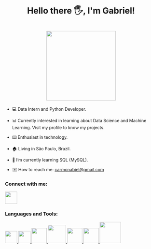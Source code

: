 <h1 align="center">Hello there 🖐️, I'm Gabriel!</h1>

<h1 align="center"><img src="https://camo.githubusercontent.com/208f28ffe418c4f346881fbc583376fdcada6b4137ba38b0aa095ee7e8c29ca4/68747470733a2f2f312e62702e626c6f6773706f742e636f6d2f2d3641594f6c4b4952416e732f5759695a386c47664943492f414141414141414142546b2f6336667a71316d583237347a365036657145386f5969706754536c6c48654a3441434c63424741732f73313630302f70726f6772616d616e646f2e676966" width="230px"></h1>


- 💻 Data Intern and Python Developer.

- 📊 Currently interested in learning about Data Science and Machine Learning. Visit my profile to know my projects.

- ⌨️ Enthusiast in technology.

- 🏠 Living in São Paulo, Brazil.

- 🌱 I’m currently learning SQL (MySQL).

- ✉️ How to reach me: carmonabiel@gmail.com

### Connect with me:
<a href="https://www.linkedin.com/in/gabrielcarmona1/">
  <img src="https://cdn.jsdelivr.net/gh/devicons/devicon/icons/linkedin/linkedin-original.svg" width="40px"/>
</a>

### Languages and Tools:
<a href="https://www.python.org/about/">
  <img src= "https://s3.dualstack.us-east-2.amazonaws.com/pythondotorg-assets/media/community/logos/python-logo-only.png" width="40px"/>
</a>
<a href="https://www.java.com/en/download/help/whatis_java.html">
  <img src="https://brandslogos.com/wp-content/uploads/thumbs/java-logo.png" width="40px"/>
</a>
<a href="https://www.w3schools.com/c/c_intro.php">
  <img src="https://icon2.cleanpng.com/20171220/dgw/letter-c-png-5a3a869353fec5.5541397315137849793441.jpg" width="50px"/>
</a>
<a href="https://www.mysql.com">
  <img src="https://cdn.jsdelivr.net/gh/devicons/devicon/icons/mysql/mysql-original-wordmark.svg" width="60px"/>
</a>
<a href="https://cloud.google.com/bigquery?hl=pt-br">
  <img src="https://www.vectorlogo.zone/logos/google_bigquery/google_bigquery-icon.svg" width="50px"/>
</a>
<a href="https://cloud.google.com/looker-studio?hl=pt-br">
  <img src="https://looker.sienacompany.com/img/logos/looker-nav.png" width="50px"/>
</a>
<a href="https://www.gstatic.com/analytics-suite/header/suite/v2/ic_analytics.svg">
  <img src="https://logodownload.org/wp-content/uploads/2018/03/google-analytics-logo-1.png" width="70px"/>
</a>


